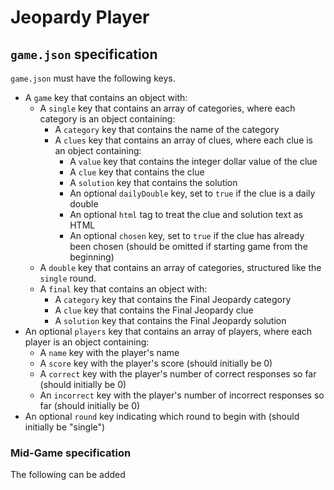 # Jeopardy Player

## `game.json` specification

`game.json` must have the following keys.

* A `game` key that contains an object with:
  * A `single` key that contains an array of categories, where each category is an object containing:
    * A `category` key that contains the name of the category
    * A `clues` key that contains an array of clues, where each clue is an object containing:
      * A `value` key that contains the integer dollar value of the clue
      * A `clue` key that contains the clue
      * A `solution` key that contains the solution
      * An optional `dailyDouble` key, set to `true` if the clue is a daily double
      * An optional `html` tag to treat the clue and solution text as HTML
      * An optional `chosen` key, set to `true` if the clue has already been chosen (should be omitted if starting game from the beginning)
  * A `double` key that contains an array of categories, structured like the `single` round.
  * A `final` key that contains an object with:
    * A `category` key that contains the Final Jeopardy category
    * A `clue` key that contains the Final Jeopardy clue
    * A `solution` key that contains the Final Jeopardy solution
* An optional `players` key that contains an array of players, where each player is an object containing:
  * A `name` key with the player's name
  * A `score` key with the player's score (should initially be 0)
  * A `correct` key with the player's number of correct responses so far (should initially be 0)
  * An `incorrect` key with the player's number of incorrect responses so far (should initially be 0)
* An optional `round` key indicating which round to begin with (should initially be "single")

### Mid-Game specification

The following can be added
